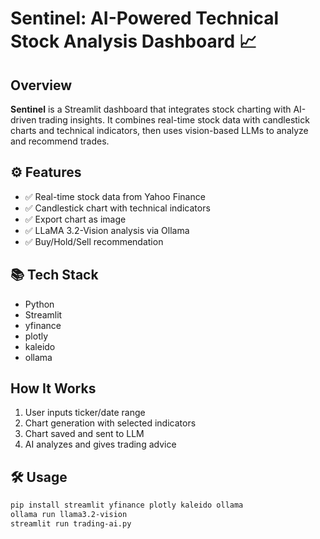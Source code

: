 # Sentinel: AI-Powered Technical Stock Analysis Dashboard 📈 

## Overview
**Sentinel** is a Streamlit dashboard that integrates stock charting with AI-driven trading insights. It combines real-time stock data with candlestick charts and technical indicators, then uses vision-based LLMs to analyze and recommend trades.

## ⚙️ Features
- ✅ Real-time stock data from Yahoo Finance
- ✅ Candlestick chart with technical indicators
- ✅ Export chart as image
- ✅ LLaMA 3.2-Vision analysis via Ollama
- ✅ Buy/Hold/Sell recommendation

## 📚 Tech Stack
- Python
- Streamlit
- yfinance
- plotly
- kaleido
- ollama

## How It Works
1. User inputs ticker/date range
2. Chart generation with selected indicators
3. Chart saved and sent to LLM
4. AI analyzes and gives trading advice

## 🛠️ Usage
```bash
pip install streamlit yfinance plotly kaleido ollama
ollama run llama3.2-vision
streamlit run trading-ai.py
```

